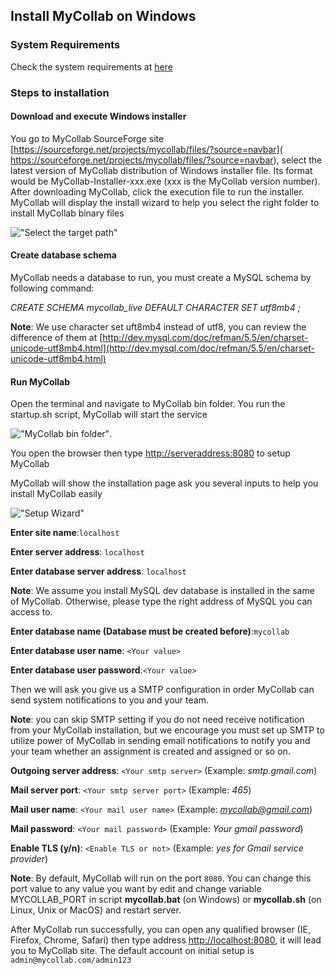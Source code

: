 ## Install MyCollab on Windows

### System Requirements
Check the system requirements at [here](installation.html#System_Requirements)

### Steps to installation

#### Download and execute Windows installer
You go to MyCollab SourceForge site [https://sourceforge.net/projects/mycollab/files/?source=navbar]( https://sourceforge.net/projects/mycollab/files/?source=navbar), select the latest version of MyCollab distribution of Windows installer file. Its format would be MyCollab-Installer-xxx.exe (xxx is the MyCollab version number). After downloading MyCollab, click the execution file to run the installer. MyCollab will display the install wizard to help you select the right folder to install MyCollab binary files

!["Select the target path"](https://farm6.staticflickr.com/5606/15411192540_5641f0abb7_o.png)

#### Create database schema
MyCollab needs a database to run, you must create a MySQL schema by following command:

*CREATE SCHEMA mycollab_live DEFAULT CHARACTER SET utf8mb4 ;*

**Note**: We use character set uft8mb4 instead of utf8, you can review the difference of them at [http://dev.mysql.com/doc/refman/5.5/en/charset-unicode-utf8mb4.html](http://dev.mysql.com/doc/refman/5.5/en/charset-unicode-utf8mb4.html)

#### Run MyCollab
Open the terminal and navigate to MyCollab bin folder. You run the startup.sh script,
MyCollab will start the service

!["MyCollab bin folder"](https://farm4.staticflickr.com/3939/15594183111_ef24130822_b.jpg).

You open the browser then type [http://serveraddress:8080](http://serveraddress:8080) to setup MyCollab

MyCollab will show the installation page ask you several inputs to help you install MyCollab easily

!["Setup Wizard"](http://s3.amazonaws.com/mycollab_assets/wiki/installation/mycollab_setup_wizard.png "Setup Wizard")

**Enter site name**:```localhost```

**Enter server address**: `localhost`

**Enter database server address**: `localhost`

**Note**: We assume you install MySQL dev database is installed in the same of MyCollab. Otherwise, please type the right address of MySQL you can access to.

**Enter database name (Database must be created before)**:`mycollab`

**Enter database user name**: ``<Your value>``

**Enter database user password**:``<Your value>``

Then we will ask you give us a SMTP configuration in order MyCollab can send system notifications to you and your team.

**Note**: you can skip SMTP setting if you do not need receive notification from your MyCollab installation, but we encourage you must set up SMTP to utilize power of MyCollab in sending email notifications to notify you and your team whether an assignment is created and assigned or so on.

**Outgoing server address**: ``<Your smtp server>`` (Example: *smtp.gmail.com*)

**Mail server port**: ``<Your smtp server port>`` (Example: *465*)

**Mail user name**: ``<Your mail user name>`` (Example:  *[mycollab@gmail.com](mycollab@gmail.com)*)

**Mail password**: ``<Your mail password>`` (Example: *Your gmail password*)

**Enable TLS (y/n)**: ``<Enable TLS or not>`` (Example: *yes for Gmail service provider*)

**Note**: By default, MyCollab will run on the port `8080`. You can change this port value to any value you want by edit and change variable MYCOLLAB_PORT in script **mycollab.bat** (on Windows) or **mycollab.sh** (on Linux, Unix or MacOS) and restart server.

After MyCollab run successfully, you can open any qualified browser (IE, Firefox, Chrome, Safari) then type address [http://localhost:8080](http://localhost:8080), it will lead you to MyCollab site. The default account on initial setup is `admin@mycollab.com/admin123`
